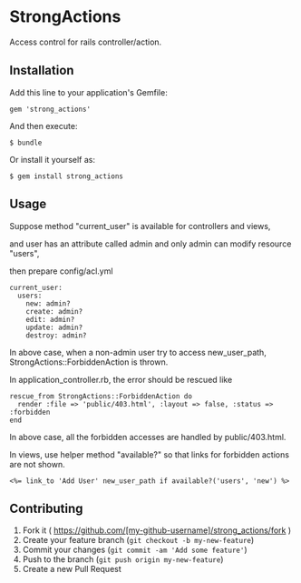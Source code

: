 # StrongActions

Access control for rails controller/action.

## Installation

Add this line to your application's Gemfile:

    gem 'strong_actions'

And then execute:

    $ bundle

Or install it yourself as:

    $ gem install strong_actions

## Usage

Suppose method "current_user" is available for controllers and views,

and user has an attribute called admin and only admin can modify resource "users",

then prepare config/acl.yml

    current_user:
      users:
        new: admin?
        create: admin?
        edit: admin?
        update: admin?
        destroy: admin?

In above case, when a non-admin user try to access new_user_path, StrongActions::ForbiddenAction is thrown.

In application_controller.rb, the error should be rescued like

    rescue_from StrongActions::ForbiddenAction do
      render :file => 'public/403.html', :layout => false, :status => :forbidden
    end

In above case, all the forbidden accesses are handled by public/403.html.

In views, use helper method "available?" so that links for forbidden actions are not shown.

    <%= link_to 'Add User' new_user_path if available?('users', 'new') %>

## Contributing

1. Fork it ( https://github.com/[my-github-username]/strong_actions/fork )
2. Create your feature branch (`git checkout -b my-new-feature`)
3. Commit your changes (`git commit -am 'Add some feature'`)
4. Push to the branch (`git push origin my-new-feature`)
5. Create a new Pull Request
